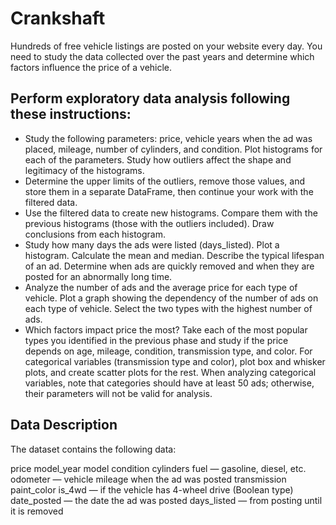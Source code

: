 # Crankshaft
Hundreds of free vehicle listings are posted on your website every day. You need to study the data collected over the past years and determine which factors influence the price of a vehicle.

## Perform exploratory data analysis following these instructions:
- Study the following parameters: price, vehicle years when the ad was placed, mileage, number of cylinders, and condition. Plot histograms for each of the parameters. Study how outliers affect the shape and legitimacy of the histograms.
- Determine the upper limits of the outliers, remove those values, and store them in a separate DataFrame, then continue your work with the filtered data.
- Use the filtered data to create new histograms. Compare them with the previous histograms (those with the outliers included). Draw conclusions from each histogram.
- Study how many days the ads were listed (days_listed). Plot a histogram. Calculate the mean and median. Describe the typical lifespan of an ad. Determine when ads are quickly removed and when they are posted for an abnormally long time.
- Analyze the number of ads and the average price for each type of vehicle. Plot a graph showing the dependency of the number of ads on each type of vehicle. Select the two types with the highest number of ads.
- Which factors impact price the most? Take each of the most popular types you identified in the previous phase and study if the price depends on age, mileage, condition, transmission type, and color. For categorical variables (transmission type and color), plot box and whisker plots, and create scatter plots for the rest. When analyzing categorical variables, note that categories should have at least 50 ads; otherwise, their parameters will not be valid for analysis.

## Data Description
The dataset contains the following data:

price
model_year
model
condition
cylinders
fuel — gasoline, diesel, etc.
odometer — vehicle mileage when the ad was posted
transmission
paint_color
is_4wd — if the vehicle has 4-wheel drive (Boolean type)
date_posted — the date the ad was posted
days_listed — from posting until it is removed